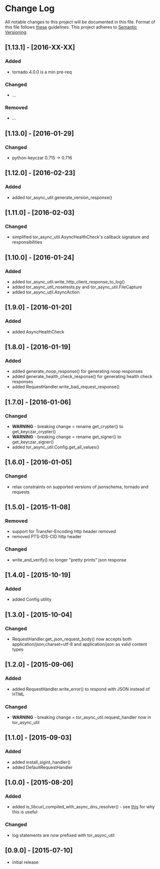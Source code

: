 # Change Log
All notable changes to this project will be documented in this file.
Format of this file follows [these](http://keepachangelog.com/) guidelines.
This project adheres to [Semantic Versioning](http://semver.org/).

## [1.13.1] - [2016-XX-XX]
### Added
- tornado 4.0.0 is a min pre-req

### Changed
- ...

### Removed
- ...

## [1.13.0] - [2016-01-29]
### Changed
- python-keyczar 0.715 -> 0.716

## [1.12.0] - [2016-02-23]
### Added
- added tor_async_util.generate_version_response()

## [1.11.0] - [2016-02-03]
### Changed
- simplified tor_async_util.AsyncHealthCheck's callback signature
  and responsibilities

## [1.10.0] - [2016-01-24]
### Added
- added tor_async_util.write_http_client_response_to_log()
- added tor_async_util_nosetests.py and tor_async_util.FileCapture
- added tor_async_util.AsyncAction

## [1.9.0] - [2016-01-20]
### Added
- added AsyncHealthCheck

## [1.8.0] - [2016-01-19]
### Added
- added generate_noop_response() for generating noop responses
- added generate_health_check_response() for generating health check responses
- added RequestHandler.write_bad_request_response()

## [1.7.0] - [2016-01-06]
### Changed
- **WARNING** - breaking change = rename get_crypter() to get_keyczar_crypter()
- **WARNING** - breaking change = rename get_signer() to get_keyczar_signer()
- added tor_async_util.Config.get_all_values()

## [1.6.0] - [2016-01-05]
### Changed
- relax constraints on supported versions of jsonschema, tornado and requests

## [1.5.0] - [2015-11-08]
### Removed
- support for Transfer-Encoding http header removed
- removed PTS-IDS-CID http header

### Changed
- write_and_verify() no longer "pretty prints" json response

## [1.4.0] - [2015-10-19]
### Added
- added Config utility

## [1.3.0] - [2015-10-04]
### Changed
- RequestHandler.get_json_request_body() now accepts
both application/json;charset=utf-8
and application/json
as valid content types

## [1.2.0] - [2015-09-06]
### Added
- added RequestHandler.write_error() to respond with JSON
instead of HTML

### Changed
- **WARNING** - breaking change = tor_async_util.request_handler now
in tor_async_util

## [1.1.0] - [2015-09-03]
### Added
- added install_sigint_handler()
- added DefaultRequestHandler

## [1.0.0] - [2015-08-20]
### Added
- added is_libcurl_compiled_with_async_dns_resolver() - see
[this](http://tornado.readthedocs.org/en/latest/httpclient.html)
for why this is useful

### Changed
- log statements are now prefixed with tor_async_util

## [0.9.0] - [2015-07-10]
- initial release
